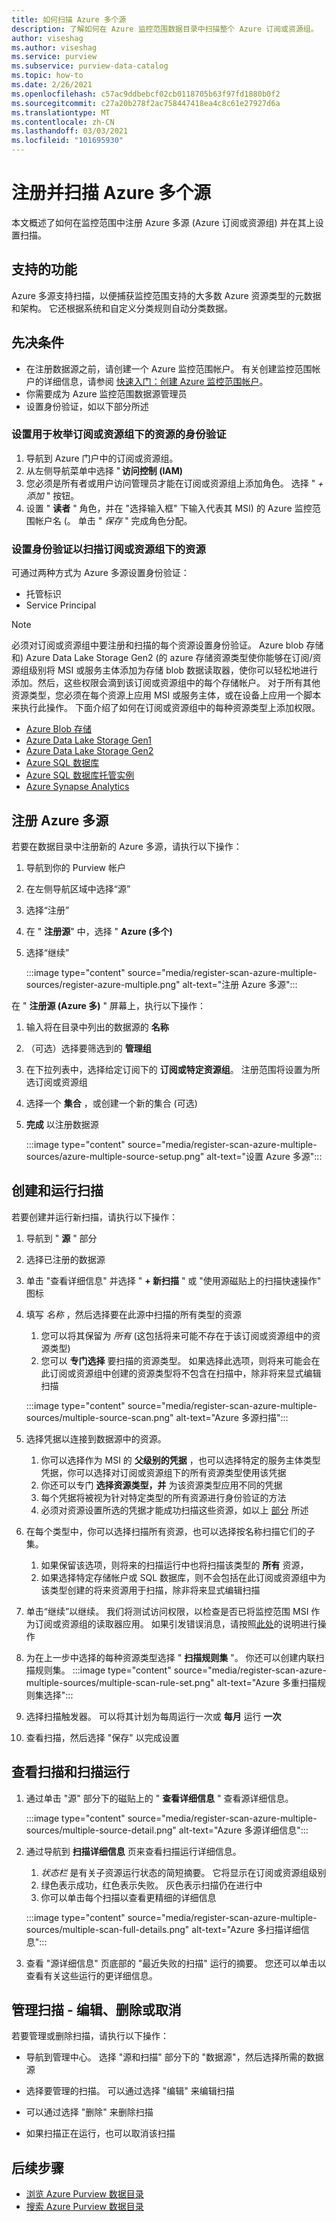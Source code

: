 ```yaml
---
title: 如何扫描 Azure 多个源
description: 了解如何在 Azure 监控范围数据目录中扫描整个 Azure 订阅或资源组。
author: viseshag
ms.author: viseshag
ms.service: purview
ms.subservice: purview-data-catalog
ms.topic: how-to
ms.date: 2/26/2021
ms.openlocfilehash: c57ac9ddbebcf02cb0118705b63f97fd1880b0f2
ms.sourcegitcommit: c27a20b278f2ac758447418ea4c8c61e27927d6a
ms.translationtype: MT
ms.contentlocale: zh-CN
ms.lasthandoff: 03/03/2021
ms.locfileid: "101695930"
---
```

# <a name="register-and-scan-azure-multiple-sources"></a>注册并扫描 Azure 多个源

本文概述了如何在监控范围中注册 Azure 多源 (Azure 订阅或资源组) 并在其上设置扫描。

## <a name="supported-capabilities"></a>支持的功能

Azure 多源支持扫描，以便捕获监控范围支持的大多数 Azure 资源类型的元数据和架构。 它还根据系统和自定义分类规则自动分类数据。

## <a name="prerequisites"></a>先决条件

- 在注册数据源之前，请创建一个 Azure 监控范围帐户。 有关创建监控范围帐户的详细信息，请参阅 [快速入门：创建 Azure 监控范围帐户](create-catalog-portal.md)。
- 你需要成为 Azure 监控范围数据源管理员
- 设置身份验证，如以下部分所述

### <a name="setting-up-authentication-for-enumerating-resources-under-a-subscription-or-resource-group"></a>设置用于枚举订阅或资源组下的资源的身份验证

1. 导航到 Azure 门户中的订阅或资源组。  
1. 从左侧导航菜单中选择 " **访问控制 (IAM)**   
1. 您必须是所有者或用户访问管理员才能在订阅或资源组上添加角色。 选择 " *+ 添加* " 按钮。 
1. 设置 " **读者** " 角色，并在 "选择输入框" 下输入代表其 MSI) 的 Azure 监控范围帐户名 (。 单击 " *保存* " 完成角色分配。

### <a name="setting-up-authentication-to-scan-resources-under-a-subscription-or-resource-group"></a>设置身份验证以扫描订阅或资源组下的资源

可通过两种方式为 Azure 多源设置身份验证：

- 托管标识
- Service Principal

> [!NOTE]
> 必须对订阅或资源组中要注册和扫描的每个资源设置身份验证。 Azure blob 存储和) Azure Data Lake Storage Gen2 (的 azure 存储资源类型使你能够在订阅/资源组级别将 MSI 或服务主体添加为存储 blob 数据读取器，使你可以轻松地进行添加。然后，这些权限会滴到该订阅或资源组中的每个存储帐户。 对于所有其他资源类型，您必须在每个资源上应用 MSI 或服务主体，或在设备上应用一个脚本来执行此操作。 下面介绍了如何在订阅或资源组中的每种资源类型上添加权限。
    
- [Azure Blob 存储](register-scan-azure-blob-storage-source.md#setting-up-authentication-for-a-scan)
- [Azure Data Lake Storage Gen1](register-scan-adls-gen1.md#setting-up-authentication-for-a-scan)
- [Azure Data Lake Storage Gen2](register-scan-adls-gen2.md#setting-up-authentication-for-a-scan)
- [Azure SQL 数据库](register-scan-azure-sql-database.md)
- [Azure SQL 数据库托管实例](register-scan-azure-sql-database-managed-instance.md#setting-up-authentication-for-a-scan)
- [Azure Synapse Analytics](register-scan-azure-synapse-analytics.md#setting-up-authentication-for-a-scan)
 
## <a name="register-an-azure-multiple-source"></a>注册 Azure 多源

若要在数据目录中注册新的 Azure 多源，请执行以下操作：

1. 导航到你的 Purview 帐户
1. 在左侧导航区域中选择“源”
1. 选择“注册”
1. 在 " **注册源**" 中，选择 " **Azure (多个)**
1. 选择“继续”

   :::image type="content" source="media/register-scan-azure-multiple-sources/register-azure-multiple.png" alt-text="注册 Azure 多源":::

在 " **注册源 (Azure 多)** " 屏幕上，执行以下操作：

1. 输入将在目录中列出的数据源的 **名称** 
1. （可选）选择要筛选到的 **管理组**
1. 在下拉列表中，选择给定订阅下的 **订阅或特定资源组**。 注册范围将设置为所选订阅或资源组  
1. 选择一个 **集合** ，或创建一个新的集合 (可选) 
1. **完成** 以注册数据源

   :::image type="content" source="media/register-scan-azure-multiple-sources/azure-multiple-source-setup.png" alt-text="设置 Azure 多源":::

## <a name="creating-and-running-a-scan"></a>创建和运行扫描

若要创建并运行新扫描，请执行以下操作：

1. 导航到 " **源** " 部分

1. 选择已注册的数据源

1. 单击 "查看详细信息" 并选择 " **+ 新扫描** " 或 "使用源磁贴上的扫描快速操作" 图标

1. 填写 *名称* ，然后选择要在此源中扫描的所有类型的资源

    1. 您可以将其保留为 *所有* (这包括将来可能不存在于该订阅或资源组中的资源类型) 
    1. 您可以 **专门选择** 要扫描的资源类型。 如果选择此选项，则将来可能会在此订阅或资源组中创建的资源类型将不包含在扫描中，除非将来显式编辑扫描
    
    :::image type="content" source="media/register-scan-azure-multiple-sources/multiple-source-scan.png" alt-text="Azure 多源扫描":::

1. 选择凭据以连接到数据源中的资源。 
    1. 你可以选择作为 MSI 的 **父级别的凭据** ，也可以选择特定的服务主体类型凭据，你可以选择对订阅或资源组下的所有资源类型使用该凭据
    1. 你还可以专门 **选择资源类型，并** 为该资源类型应用不同的凭据
    1. 每个凭据将被视为针对特定类型的所有资源进行身份验证的方法
    1. 必须对资源设置所选的凭据才能成功扫描这些资源，如以上 [部分](#Setting-up-authentication-to-scan-resources-under-a-subscription-or-resource-group) 所述
1. 在每个类型中，你可以选择扫描所有资源，也可以选择按名称扫描它们的子集。
    1. 如果保留该选项，则将来的扫描运行中也将扫描该类型的 **所有** 资源，
    1. 如果选择特定存储帐户或 SQL 数据库，则不会包括在此订阅或资源组中为该类型创建的将来资源用于扫描，除非将来显式编辑扫描
 
1.  单击“继续”以继续。 我们将测试访问权限，以检查是否已将监控范围 MSI 作为订阅或资源组的读取器应用。 如果引发错误消息，请按照[此处](#Setting-up-authentication-for-enumerating-resources-under-a-subscription-or-resource-group)的说明进行操作

1.  为在上一步中选择的每种资源类型选择 " **扫描规则集** "。 你还可以创建内联扫描规则集。
  :::image type="content" source="media/register-scan-azure-multiple-sources/multiple-scan-rule-set.png" alt-text="Azure 多重扫描规则集选择":::

1. 选择扫描触发器。 可以将其计划为每周运行一次或 **每月** 运行 **一次**

1. 查看扫描，然后选择 "保存" 以完成设置   

## <a name="viewing-your-scans-and-scan-runs"></a>查看扫描和扫描运行

1. 通过单击 "源" 部分下的磁贴上的 " **查看详细信息** " 查看源详细信息。 

      :::image type="content" source="media/register-scan-azure-multiple-sources/multiple-source-detail.png" alt-text="Azure 多源详细信息"::: 

1. 通过导航到 **扫描详细信息** 页来查看扫描运行详细信息。
    1. *状态栏* 是有关子资源运行状态的简短摘要。 它将显示在订阅或资源组级别
    1. 绿色表示成功，红色表示失败。 灰色表示扫描仍在进行中
    1. 你可以单击每个扫描以查看更精细的详细信息

      :::image type="content" source="media/register-scan-azure-multiple-sources/multiple-scan-full-details.png" alt-text="Azure 多扫描详细信息":::

1. 查看 "源详细信息" 页底部的 "最近失败的扫描" 运行的摘要。 您还可以单击以查看有关这些运行的更详细信息。

## <a name="manage-your-scans---edit-delete-or-cancel"></a>管理扫描 - 编辑、删除或取消
若要管理或删除扫描，请执行以下操作：

- 导航到管理中心。 选择 "源和扫描" 部分下的 "数据源"，然后选择所需的数据源

- 选择要管理的扫描。 可以通过选择 "编辑" 来编辑扫描

- 可以通过选择 "删除" 来删除扫描
- 如果扫描正在运行，也可以取消该扫描

## <a name="next-steps"></a>后续步骤

- [浏览 Azure Purview 数据目录](how-to-browse-catalog.md)
- [搜索 Azure Purview 数据目录](how-to-search-catalog.md)    
